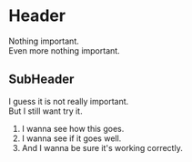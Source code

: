 # Header  
Nothing important.  
Even more nothing important.
## SubHeader
I guess it is not really important.  
But I still want try it.  

1. I wanna see how this goes.
2. I wanna see if it goes well.
3. And I wanna be sure it's working correctly.